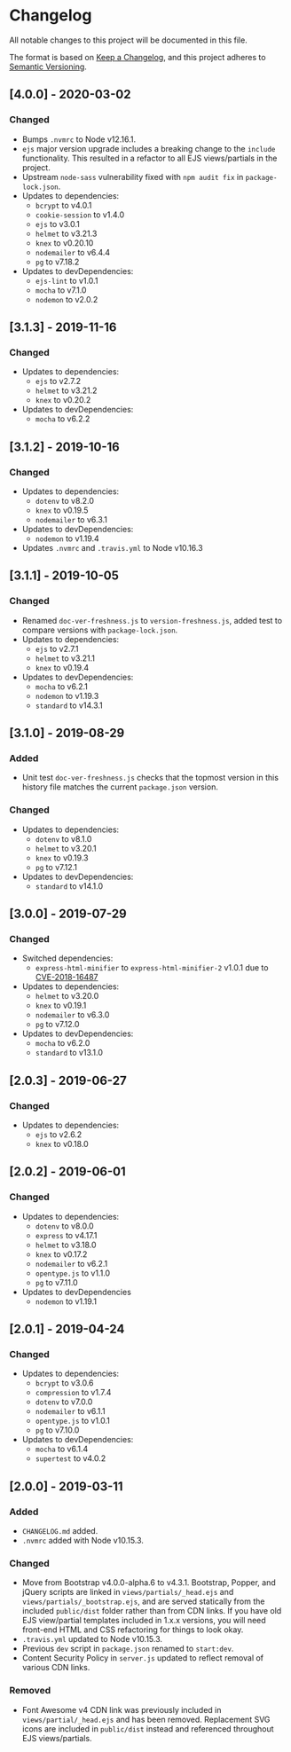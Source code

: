 # Changelog
All notable changes to this project will be documented in this file.

The format is based on [Keep a Changelog](https://keepachangelog.com/en/1.0.0/), and this project adheres to [Semantic Versioning](https://semver.org/spec/v2.0.0.html).

## [4.0.0] - 2020-03-02
### Changed
- Bumps `.nvmrc` to Node v12.16.1.
- `ejs` major version upgrade includes a breaking change to the `include` functionality. This resulted in a refactor to all EJS views/partials in the project.
- Upstream `node-sass` vulnerability fixed with `npm audit fix` in `package-lock.json`.
- Updates to dependencies:
  - `bcrypt` to v4.0.1
  - `cookie-session` to v1.4.0
  - `ejs` to v3.0.1
  - `helmet` to v3.21.3
  - `knex` to v0.20.10
  - `nodemailer` to v6.4.4
  - `pg` to v7.18.2
- Updates to devDependencies:
  - `ejs-lint` to v1.0.1
  - `mocha` to v7.1.0
  - `nodemon` to v2.0.2

## [3.1.3] - 2019-11-16
### Changed
- Updates to dependencies:
  - `ejs` to v2.7.2
  - `helmet` to v3.21.2
  - `knex` to v0.20.2
- Updates to devDependencies:
  - `mocha` to v6.2.2

## [3.1.2] - 2019-10-16
### Changed
- Updates to dependencies:
  - `dotenv` to v8.2.0
  - `knex` to v0.19.5
  - `nodemailer` to v6.3.1
- Updates to devDependencies:
  - `nodemon` to v1.19.4
- Updates `.nvmrc` and `.travis.yml` to Node v10.16.3

## [3.1.1] - 2019-10-05
### Changed
- Renamed `doc-ver-freshness.js` to `version-freshness.js`, added test to compare versions with `package-lock.json`.
- Updates to dependencies:
  - `ejs` to v2.7.1
  - `helmet` to v3.21.1
  - `knex` to v0.19.4
- Updates to devDependencies:
  - `mocha` to v6.2.1
  - `nodemon` to v1.19.3
  - `standard` to v14.3.1

## [3.1.0] - 2019-08-29
### Added
- Unit test `doc-ver-freshness.js` checks that the topmost version in this history file matches the current `package.json` version.

### Changed
- Updates to dependencies:
  - `dotenv` to v8.1.0
  - `helmet` to v3.20.1
  - `knex` to v0.19.3
  - `pg` to v7.12.1
- Updates to devDependencies:
  - `standard` to v14.1.0

## [3.0.0] - 2019-07-29
### Changed
- Switched dependencies:
  - `express-html-minifier` to `express-html-minifier-2` v1.0.1 due to [CVE-2018-16487](https://cve.mitre.org/cgi-bin/cvename.cgi?name=CVE-2018-16487)
- Updates to dependencies:
  - `helmet` to v3.20.0
  - `knex` to v0.19.1
  - `nodemailer` to v6.3.0
  - `pg` to v7.12.0
- Updates to devDependencies:
  - `mocha` to v6.2.0
  - `standard` to v13.1.0

## [2.0.3] - 2019-06-27
### Changed
- Updates to dependencies:
  - `ejs` to v2.6.2
  - `knex` to v0.18.0

## [2.0.2] - 2019-06-01
### Changed
- Updates to dependencies:
  - `dotenv` to v8.0.0
  - `express` to v4.17.1
  - `helmet` to v3.18.0
  - `knex` to v0.17.2
  - `nodemailer` to v6.2.1
  - `opentype.js` to v1.1.0
  - `pg` to v7.11.0
- Updates to devDependencies
  - `nodemon` to v1.19.1

## [2.0.1] - 2019-04-24
### Changed
- Updates to dependencies:
  - `bcrypt` to v3.0.6
  - `compression` to v1.7.4
  - `dotenv` to v7.0.0
  - `nodemailer` to v6.1.1
  - `opentype.js` to v1.0.1
  - `pg` to v7.10.0
- Updates to devDependencies:
  - `mocha` to v6.1.4
  - `supertest` to v4.0.2

## [2.0.0] - 2019-03-11
### Added
- `CHANGELOG.md` added.
- `.nvmrc` added with Node v10.15.3.

### Changed
- Move from Bootstrap v4.0.0-alpha.6 to v4.3.1. Bootstrap, Popper, and jQuery scripts are linked in `views/partials/_head.ejs` and `views/partials/_bootstrap.ejs`, and are served statically from the included `public/dist` folder rather than from CDN links. If you have old EJS view/partial templates included in 1.x.x versions, you will need front-end HTML and CSS refactoring for things to look okay.
- `.travis.yml` updated to Node v10.15.3.
- Previous `dev` script in `package.json` renamed to `start:dev`.
- Content Security Policy in `server.js` updated to reflect removal of various CDN links.

### Removed
- Font Awesome v4 CDN link was previously included in `views/partial/_head.ejs` and has been removed. Replacement SVG icons are included in `public/dist` instead and referenced throughout EJS views/partials.
